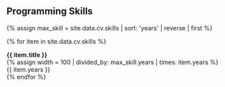 ## <i class="fa fa-code" aria-hidden="true"></i> Programming Skills
{% assign max_skill = site.data.cv.skills | sort: 'years' | reverse | first %}

{% for item in site.data.cv.skills %}
  <div class="row">
    <div class="col-md-4">
      <b>{{ item.title }}</b>
    </div>
    <div class="col-md-8">
      <div class="progress">
        {% assign width = 100 | divided_by: max_skill.years | times: item.years %}
        <div class="progress-bar" style="width: {{ width }}%">
           {{ item.years }}
        </div>
      </div>
    </div>
  </div>
{% endfor %}
